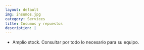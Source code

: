 ```yaml
---
layout: default
img: insumos.jpg
category: Services
title: Insumos y repuestos
description: |
---
```

* Amplio stock.
Consultar por todo lo necesario para su equipo.
